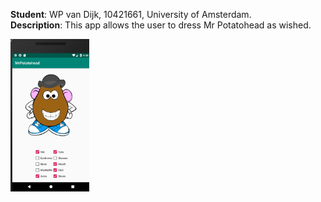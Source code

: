 **Student**: WP van Dijk, 10421661, University of Amsterdam.  
**Description**: This app allows the user to dress Mr Potatohead as wished.

<img src="https://github.com/MyBunzor/Mr-Potatohead/blob/master/doc/MrPotatohead.png" width="25%" height="25%"/> 

